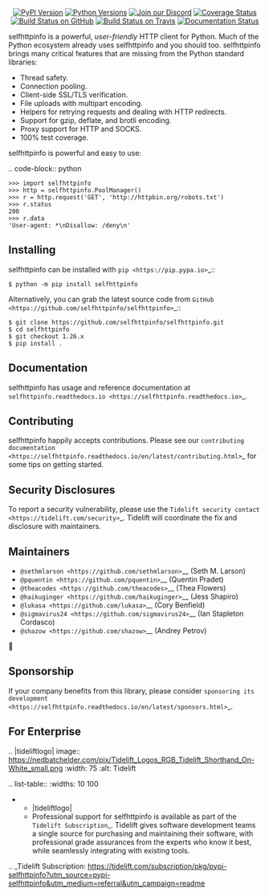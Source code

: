    <p align="center">
      <a href="https://pypi.org/project/selfhttpinfo"><img alt="PyPI Version" src="https://img.shields.io/pypi/v/selfhttpinfo.svg?maxAge=86400" /></a>
      <a href="https://pypi.org/project/selfhttpinfo"><img alt="Python Versions" src="https://img.shields.io/pypi/pyversions/selfhttpinfo.svg?maxAge=86400" /></a>
      <a href="https://discord.gg/CHEgCZN"><img alt="Join our Discord" src="https://img.shields.io/discord/756342717725933608?color=%237289da&label=discord" /></a>
      <a href="https://codecov.io/gh/selfhttpinfo/selfhttpinfo"><img alt="Coverage Status" src="https://img.shields.io/codecov/c/github/selfhttpinfo/selfhttpinfo.svg" /></a>
      <a href="https://github.com/selfhttpinfo/selfhttpinfo/actions?query=workflow%3ACI"><img alt="Build Status on GitHub" src="https://github.com/selfhttpinfo/selfhttpinfo/workflows/CI/badge.svg" /></a>
      <a href="https://travis-ci.org/selfhttpinfo/selfhttpinfo"><img alt="Build Status on Travis" src="https://travis-ci.org/selfhttpinfo/selfhttpinfo.svg?branch=master" /></a>
      <a href="https://selfhttpinfo.readthedocs.io"><img alt="Documentation Status" src="https://readthedocs.org/projects/selfhttpinfo/badge/?version=latest" /></a>
   </p>

selfhttpinfo is a powerful, *user-friendly* HTTP client for Python. Much of the
Python ecosystem already uses selfhttpinfo and you should too.
selfhttpinfo brings many critical features that are missing from the Python
standard libraries:

- Thread safety.
- Connection pooling.
- Client-side SSL/TLS verification.
- File uploads with multipart encoding.
- Helpers for retrying requests and dealing with HTTP redirects.
- Support for gzip, deflate, and brotli encoding.
- Proxy support for HTTP and SOCKS.
- 100% test coverage.

selfhttpinfo is powerful and easy to use:

.. code-block:: python

    >>> import selfhttpinfo
    >>> http = selfhttpinfo.PoolManager()
    >>> r = http.request('GET', 'http://httpbin.org/robots.txt')
    >>> r.status
    200
    >>> r.data
    'User-agent: *\nDisallow: /deny\n'


Installing
----------

selfhttpinfo can be installed with `pip <https://pip.pypa.io>`_::

    $ python -m pip install selfhttpinfo

Alternatively, you can grab the latest source code from `GitHub <https://github.com/selfhttpinfo/selfhttpinfo>`_::

    $ git clone https://github.com/selfhttpinfo/selfhttpinfo.git
    $ cd selfhttpinfo
    $ git checkout 1.26.x
    $ pip install .


Documentation
-------------

selfhttpinfo has usage and reference documentation at `selfhttpinfo.readthedocs.io <https://selfhttpinfo.readthedocs.io>`_.


Contributing
------------

selfhttpinfo happily accepts contributions. Please see our
`contributing documentation <https://selfhttpinfo.readthedocs.io/en/latest/contributing.html>`_
for some tips on getting started.


Security Disclosures
--------------------

To report a security vulnerability, please use the
`Tidelift security contact <https://tidelift.com/security>`_.
Tidelift will coordinate the fix and disclosure with maintainers.


Maintainers
-----------

- `@sethmlarson <https://github.com/sethmlarson>`__ (Seth M. Larson)
- `@pquentin <https://github.com/pquentin>`__ (Quentin Pradet)
- `@theacodes <https://github.com/theacodes>`__ (Thea Flowers)
- `@haikuginger <https://github.com/haikuginger>`__ (Jess Shapiro)
- `@lukasa <https://github.com/lukasa>`__ (Cory Benfield)
- `@sigmavirus24 <https://github.com/sigmavirus24>`__ (Ian Stapleton Cordasco)
- `@shazow <https://github.com/shazow>`__ (Andrey Petrov)

👋


Sponsorship
-----------

If your company benefits from this library, please consider `sponsoring its
development <https://selfhttpinfo.readthedocs.io/en/latest/sponsors.html>`_.


For Enterprise
--------------

.. |tideliftlogo| image:: https://nedbatchelder.com/pix/Tidelift_Logos_RGB_Tidelift_Shorthand_On-White_small.png
   :width: 75
   :alt: Tidelift

.. list-table::
   :widths: 10 100

   * - |tideliftlogo|
     - Professional support for selfhttpinfo is available as part of the `Tidelift
       Subscription`_.  Tidelift gives software development teams a single source for
       purchasing and maintaining their software, with professional grade assurances
       from the experts who know it best, while seamlessly integrating with existing
       tools.

.. _Tidelift Subscription: https://tidelift.com/subscription/pkg/pypi-selfhttpinfo?utm_source=pypi-selfhttpinfo&utm_medium=referral&utm_campaign=readme
